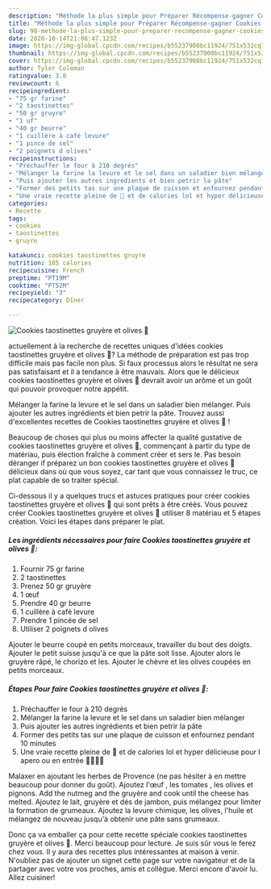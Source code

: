 ```yaml
---
description: "Méthode la plus simple pour Préparer Récompense-gagner Cookies taostinettes gruyère et olives 🧀"
title: "Méthode la plus simple pour Préparer Récompense-gagner Cookies taostinettes gruyère et olives 🧀"
slug: 98-methode-la-plus-simple-pour-preparer-recompense-gagner-cookies-taostinettes-gruyere-et-olives
date: 2020-10-14T21:08:47.123Z
image: https://img-global.cpcdn.com/recipes/b55237908bc11924/751x532cq70/cookies-taostinettes-gruyere-et-olives-🧀-photo-principale-de-la-recette.jpg
thumbnail: https://img-global.cpcdn.com/recipes/b55237908bc11924/751x532cq70/cookies-taostinettes-gruyere-et-olives-🧀-photo-principale-de-la-recette.jpg
cover: https://img-global.cpcdn.com/recipes/b55237908bc11924/751x532cq70/cookies-taostinettes-gruyere-et-olives-🧀-photo-principale-de-la-recette.jpg
author: Tyler Coleman
ratingvalue: 3.8
reviewcount: 6
recipeingredient:
- "75 gr farine"
- "2 taostinettes"
- "50 gr gruyre"
- "1 uf"
- "40 gr beurre"
- "1 cuillère à café levure"
- "1 pince de sel"
- "2 poignets d olives"
recipeinstructions:
- "Préchauffer le four à 210 degrés"
- "Mélanger la farine la levure et le sel dans un saladier bien mélanger"
- "Puis ajouter les autres ingrédients et bien petrir la pâte"
- "Former des petits tas sur une plaque de cuisson et enfournez pendant 10 minutes"
- "Une vraie recette pleine de 🧀 et de calories lol et hyper délicieuse pour l apero ou en entrée 🤩😁✌🏻"
categories:
- Recette
tags:
- cookies
- taostinettes
- gruyre

katakunci: cookies taostinettes gruyre 
nutrition: 185 calories
recipecuisine: French
preptime: "PT19M"
cooktime: "PT52M"
recipeyield: "3"
recipecategory: Dîner

---
```



![Cookies taostinettes gruyère et olives 🧀](https://img-global.cpcdn.com/recipes/b55237908bc11924/751x532cq70/cookies-taostinettes-gruyere-et-olives-🧀-photo-principale-de-la-recette.jpg)

actuellement à la recherche de recettes uniques d'idées cookies taostinettes gruyère et olives 🧀? La méthode de préparation est pas trop difficile mais pas facile non plus. Si faux processus alors le résultat ne sera pas satisfaisant et il a tendance à être mauvais. Alors que le délicieux cookies taostinettes gruyère et olives 🧀 devrait avoir un arôme et un goût qui pouvoir provoquer notre appétit.

Mélanger la farine la levure et le sel dans un saladier bien mélanger. Puis ajouter les autres ingrédients et bien petrir la pâte. Trouvez aussi d&#39;excellentes recettes de Cookies taostinettes gruyère et olives 🧀 !

Beaucoup de choses qui plus ou moins affecter la qualité gustative de cookies taostinettes gruyère et olives 🧀, commençant à partir du type de matériau, puis élection fraîche à comment créer et sers le. Pas besoin déranger if préparez un bon cookies taostinettes gruyère et olives 🧀 délicieux dans où que vous soyez, car tant que vous connaissez le truc, ce plat capable de so traiter spécial.


Ci-dessous il y a quelques trucs et astuces pratiques pour créer cookies taostinettes gruyère et olives 🧀 qui sont prêts à être créés. Vous pouvez créer Cookies taostinettes gruyère et olives 🧀 utiliser 8 matériau et 5 étapes création. Voici les étapes dans préparer le plat.

<!--inarticleads1-->

##### Les ingrédients nécessaires pour faire Cookies taostinettes gruyère et olives 🧀:

1. Fournir 75 gr farine
1.  2 taostinettes
1. Prenez 50 gr gruyère
1.  1 œuf
1. Prendre 40 gr beurre
1.  1 cuillère à café levure
1. Prendre 1 pincée de sel
1. Utiliser 2 poignets d olives


Ajouter le beurre coupé en petits morceaux, travailler du bout des doigts. Ajouter le petit suisse jusqu&#39;à ce que la pâte soit lisse. Ajouter alors le gruyère râpé, le chorizo et les. Ajouter le chèvre et les olives coupées en petits morceaux. 

<!--inarticleads2-->

##### Étapes Pour faire Cookies taostinettes gruyère et olives 🧀:

1. Préchauffer le four à 210 degrés
1. Mélanger la farine la levure et le sel dans un saladier bien mélanger
1. Puis ajouter les autres ingrédients et bien petrir la pâte
1. Former des petits tas sur une plaque de cuisson et enfournez pendant 10 minutes
1. Une vraie recette pleine de 🧀 et de calories lol et hyper délicieuse pour l apero ou en entrée 🤩😁✌🏻


Malaxer en ajoutant les herbes de Provence (ne pas hésiter à en mettre beaucoup pour donner du goût). Ajoutez l&#39;œuf , les tomates , les olives et pignons. Add the nutmeg and the gruyère and cook until the cheese has melted. Ajoutez le lait, gruyère et dés de jambon, puis mélangez pour limiter la formation de grumeaux. Ajoutez la levure chimique, les olives, l&#39;huile et mélangez de nouveau jusqu&#39;à obtenir une pâte sans grumeaux. 


Donc ça va emballer ça pour cette recette spéciale cookies taostinettes gruyère et olives 🧀. Merci beaucoup pour lecture. Je suis sûr vous le ferez chez vous. Il y aura des recettes plus  intéressantes at maison à venir. N'oubliez pas de ajouter un signet cette page sur votre navigateur et de la partager avec votre vos proches, amis et collègue. Merci encore d'avoir lu. Allez cuisiner!
